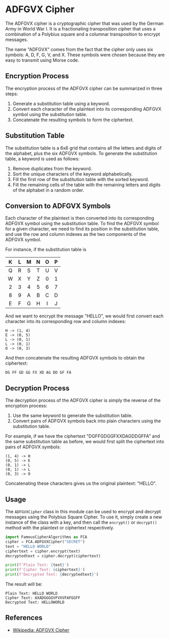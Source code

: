 <script src='https://cdnjs.cloudflare.com/ajax/libs/mathjax/2.7.4/MathJax.js?config=default'></script>

# ADFGVX Cipher


The ADFGVX cipher is a cryptographic cipher that was used by the German Army in World War I. It is a fractionating transposition cipher that uses a combination of a Polybius square and a columnar transposition to encrypt messages.

The name "ADFGVX" comes from the fact that the cipher only uses six symbols: A, D, F, G, V, and X. These symbols were chosen because they are easy to transmit using Morse code.

## Encryption Process
The encryption process of the ADFGVX cipher can be summarized in three steps:

1. Generate a substitution table using a keyword.
2. Convert each character of the plaintext into its corresponding ADFGVX symbol using the substitution table.
3. Concatenate the resulting symbols to form the ciphertext.

## Substitution Table
The substitution table is a 6x6 grid that contains all the letters and digits of the alphabet, plus the six ADFGVX symbols. To generate the substitution table, a keyword is used as follows:

1. Remove duplicates from the keyword.
2. Sort the unique characters of the keyword alphabetically.
3. Fill the first row of the substitution table with the sorted keyword.
4. Fill the remaining cells of the table with the remaining letters and digits of the alphabet in a random order.

## Conversion to ADFGVX Symbols
Each character of the plaintext is then converted into its corresponding ADFGVX symbol using the substitution table. To find the ADFGVX symbol for a given character, we need to find its position in the substitution table, and use the row and column indexes as the two components of the ADFGVX symbol.

For instance, if the substitution table is 

<div align="center">

| K | L | M | N | O | P |
|:-:|:-:|:-:|:-:|:-:|:-:|
| Q | R | S | T | U | V |
| W | X | Y | Z | 0 | 1 |
| 2 | 3 | 4 | 5 | 6 | 7 |
| 8 | 9 | A | B | C | D |
| E | F | G | H | I | J |

</div>

And we want to encrypt the message "HELLO", we would first convert each character into its corresponding row and column indexes:

```
H -> (1, 4)
E -> (0, 5)
L -> (0, 1)
L -> (0, 1)
O -> (0, 3)
```

And then concatenate the resulting ADFGVX symbols to obtain the ciphertext:

```
DG FF GD GG FX XD AG DD GF FA
```

## Decryption Process
The decryption process of the ADFGVX cipher is simply the reverse of the encryption process:

1. Use the same keyword to generate the substitution table.
2. Convert pairs of ADFGVX symbols back into plain characters using the substitution table.

For example, if we have the ciphertext "DGFFGDGGFXXDAGDDGFFA" and the same substitution table as before, we would first split the ciphertext into pairs of ADFGVX symbols:

```
(1, 4) -> H
(0, 5) -> E
(0, 1) -> L
(0, 1) -> L
(0, 3) -> O
```
Concatenating these characters gives us the original plaintext: "HELLO".

## Usage
The `ADFGVXCipher` class in this module can be used to encrypt and decrypt messages using the Polybius Square Cipher. To use it, simply create a new instance of the class with a key, and then call the `encrypt()` or `decrypt()` method with the plaintext or ciphertext respectively.

```python
import FamousCipherAlgorithms as FCA
cipher = FCA.ADFGVXCipher("SECRET")
text = "HELLO WORLD"
ciphertext = cipher.encrypt(text)
decryptedtext = cipher.decrypt(ciphertext)

print(f'Plain Text: {text}')
print(f'Cipher Text: {ciphertext}')
print(f'Decrypted Text: {decryptedtext}')
```

The result will be:

```
Plain Text: HELLO WORLD
Cipher Text: AXADGGGGVFVXVFAFGGFF
Decrypted Text: HELLOWORLD
```

## References
- <a href="https://en.wikipedia.org/wiki/ADFGVX_cipher"> Wikipedia: ADFGVX Cipher</a>